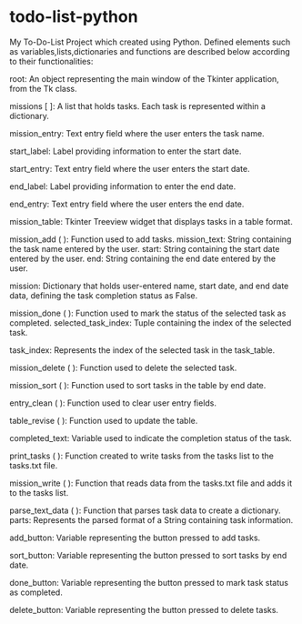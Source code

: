 # todo-list-python
 My To-Do-List Project which created using Python. Defined elements such as variables,lists,dictionaries and functions are described below according to their functionalities:

root: An object representing the main window of the Tkinter application, from the Tk class.

missions [ ]: A list that holds tasks. Each task is represented within a dictionary.

mission_entry: Text entry field where the user enters the task name.

start_label: Label providing information to enter the start date.

start_entry: Text entry field where the user enters the start date.

end_label: Label providing information to enter the end date.

end_entry: Text entry field where the user enters the end date.

mission_table: Tkinter Treeview widget that displays tasks in a table format.

mission_add ( ): Function used to add tasks.
    mission_text: String containing the task name entered by the user.
    start: String containing the start date entered by the user.
    end: String containing the end date entered by the user.

mission: Dictionary that holds user-entered name, start date, and end date data, defining the task completion status as False.

mission_done ( ): Function used to mark the status of the selected task as completed.
    selected_task_index: Tuple containing the index of the selected task.

task_index: Represents the index of the selected task in the task_table.

mission_delete ( ): Function used to delete the selected task.


mission_sort ( ): Function used to sort tasks in the table by end date.

entry_clean ( ): Function used to clear user entry fields.

table_revise ( ): Function used to update the table.

completed_text: Variable used to indicate the completion status of the task.

print_tasks ( ): Function created to write tasks from the tasks list to the tasks.txt file.

mission_write ( ): Function that reads data from the tasks.txt file and adds it to the tasks list.

parse_text_data ( ): Function that parses task data to create a dictionary.
    parts: Represents the parsed format of a String containing task information.

add_button: Variable representing the button pressed to add tasks.

sort_button: Variable representing the button pressed to sort tasks by end date.

done_button: Variable representing the button pressed to mark task status as completed.

delete_button: Variable representing the button pressed to delete tasks.
